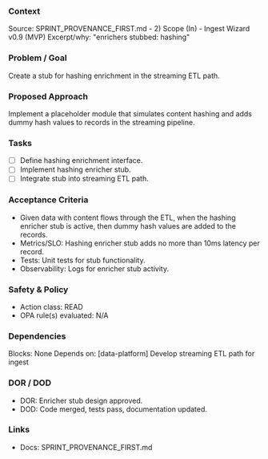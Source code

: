 ### Context
Source: SPRINT_PROVENANCE_FIRST.md - 2) Scope (In) - Ingest Wizard v0.9 (MVP)
Excerpt/why: "enrichers stubbed: hashing"

### Problem / Goal
Create a stub for hashing enrichment in the streaming ETL path.

### Proposed Approach
Implement a placeholder module that simulates content hashing and adds dummy hash values to records in the streaming pipeline.

### Tasks
- [ ] Define hashing enrichment interface.
- [ ] Implement hashing enricher stub.
- [ ] Integrate stub into streaming ETL path.

### Acceptance Criteria
- Given data with content flows through the ETL, when the hashing enricher stub is active, then dummy hash values are added to the records.
- Metrics/SLO: Hashing enricher stub adds no more than 10ms latency per record.
- Tests: Unit tests for stub functionality.
- Observability: Logs for enricher stub activity.

### Safety & Policy
- Action class: READ
- OPA rule(s) evaluated: N/A

### Dependencies
Blocks: None
Depends on: [data-platform] Develop streaming ETL path for ingest

### DOR / DOD
- DOR: Enricher stub design approved.
- DOD: Code merged, tests pass, documentation updated.

### Links
- Docs: SPRINT_PROVENANCE_FIRST.md
